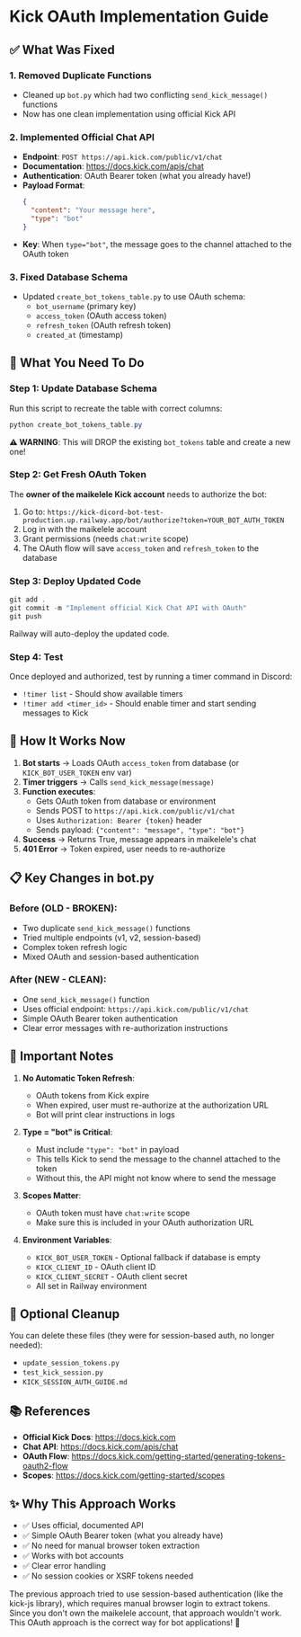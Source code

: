 # Kick OAuth Implementation Guide

## ✅ What Was Fixed

### 1. **Removed Duplicate Functions**
- Cleaned up `bot.py` which had two conflicting `send_kick_message()` functions
- Now has one clean implementation using official Kick API

### 2. **Implemented Official Chat API**
- **Endpoint**: `POST https://api.kick.com/public/v1/chat`
- **Documentation**: https://docs.kick.com/apis/chat
- **Authentication**: OAuth Bearer token (what you already have!)
- **Payload Format**: 
  ```json
  {
    "content": "Your message here",
    "type": "bot"
  }
  ```
- **Key**: When `type="bot"`, the message goes to the channel attached to the OAuth token

### 3. **Fixed Database Schema**
- Updated `create_bot_tokens_table.py` to use OAuth schema:
  - `bot_username` (primary key)
  - `access_token` (OAuth access token)
  - `refresh_token` (OAuth refresh token)
  - `created_at` (timestamp)

## 🔧 What You Need To Do

### Step 1: Update Database Schema
Run this script to recreate the table with correct columns:
```powershell
python create_bot_tokens_table.py
```

**⚠️ WARNING**: This will DROP the existing `bot_tokens` table and create a new one!

### Step 2: Get Fresh OAuth Token
The **owner of the maikelele Kick account** needs to authorize the bot:

1. Go to: `https://kick-dicord-bot-test-production.up.railway.app/bot/authorize?token=YOUR_BOT_AUTH_TOKEN`
2. Log in with the maikelele account
3. Grant permissions (needs `chat:write` scope)
4. The OAuth flow will save `access_token` and `refresh_token` to the database

### Step 3: Deploy Updated Code
```powershell
git add .
git commit -m "Implement official Kick Chat API with OAuth"
git push
```

Railway will auto-deploy the updated code.

### Step 4: Test
Once deployed and authorized, test by running a timer command in Discord:
- `!timer list` - Should show available timers
- `!timer add <timer_id>` - Should enable timer and start sending messages to Kick

## 🎯 How It Works Now

1. **Bot starts** → Loads OAuth `access_token` from database (or `KICK_BOT_USER_TOKEN` env var)
2. **Timer triggers** → Calls `send_kick_message(message)`
3. **Function executes**:
   - Gets OAuth token from database or environment
   - Sends POST to `https://api.kick.com/public/v1/chat`
   - Uses `Authorization: Bearer {token}` header
   - Sends payload: `{"content": "message", "type": "bot"}`
4. **Success** → Returns True, message appears in maikelele's chat
5. **401 Error** → Token expired, user needs to re-authorize

## 📋 Key Changes in bot.py

### Before (OLD - BROKEN):
- Two duplicate `send_kick_message()` functions
- Tried multiple endpoints (v1, v2, session-based)
- Complex token refresh logic
- Mixed OAuth and session-based authentication

### After (NEW - CLEAN):
- One `send_kick_message()` function
- Uses official endpoint: `https://api.kick.com/public/v1/chat`
- Simple OAuth Bearer token authentication
- Clear error messages with re-authorization instructions

## 🚨 Important Notes

1. **No Automatic Token Refresh**: 
   - OAuth tokens from Kick expire
   - When expired, user must re-authorize at the authorization URL
   - Bot will print clear instructions in logs

2. **Type = "bot" is Critical**:
   - Must include `"type": "bot"` in payload
   - This tells Kick to send the message to the channel attached to the token
   - Without this, the API might not know where to send the message

3. **Scopes Matter**:
   - OAuth token must have `chat:write` scope
   - Make sure this is included in your OAuth authorization URL

4. **Environment Variables**:
   - `KICK_BOT_USER_TOKEN` - Optional fallback if database is empty
   - `KICK_CLIENT_ID` - OAuth client ID
   - `KICK_CLIENT_SECRET` - OAuth client secret
   - All set in Railway environment

## 🧹 Optional Cleanup

You can delete these files (they were for session-based auth, no longer needed):
- `update_session_tokens.py`
- `test_kick_session.py`
- `KICK_SESSION_AUTH_GUIDE.md`

## 📚 References

- **Official Kick Docs**: https://docs.kick.com
- **Chat API**: https://docs.kick.com/apis/chat
- **OAuth Flow**: https://docs.kick.com/getting-started/generating-tokens-oauth2-flow
- **Scopes**: https://docs.kick.com/getting-started/scopes

## ✨ Why This Approach Works

- ✅ Uses official, documented API
- ✅ Simple OAuth Bearer token (what you already have)
- ✅ No need for manual browser token extraction
- ✅ Works with bot accounts
- ✅ Clear error handling
- ✅ No session cookies or XSRF tokens needed

The previous approach tried to use session-based authentication (like the kick-js library), which requires manual browser login to extract tokens. Since you don't own the maikelele account, that approach wouldn't work. This OAuth approach is the correct way for bot applications! 🎉
